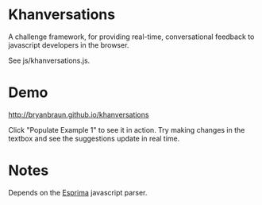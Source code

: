 # Khanversations

A challenge framework, for providing real-time, conversational feedback to javascript developers in the browser.

See js/khanversations.js.

# Demo
http://bryanbraun.github.io/khanversations

Click "Populate Example 1" to see it in action. Try making changes in the textbox and see the suggestions update in real time.

# Notes
Depends on the [Esprima](http://esprima.org/) javascript parser.